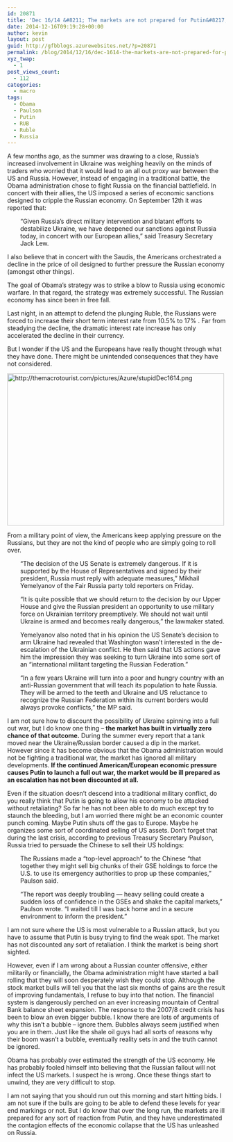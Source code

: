 ```yaml
---
id: 20871
title: 'Dec 16/14 &#8211; The markets are not prepared for Putin&#8217;s retaliation'
date: 2014-12-16T09:19:28+00:00
author: kevin
layout: post
guid: http://gfbblogs.azurewebsites.net/?p=20871
permalink: /blog/2014/12/16/dec-1614-the-markets-are-not-prepared-for-putins-retaliation/
xyz_twap:
  - 1
post_views_count:
  - 112
categories:
  - macro
tags:
  - Obama
  - Paulson
  - Putin
  - RUB
  - Ruble
  - Russia
---
```

A few months ago, as the summer was drawing to a close, Russia&#8217;s increased involvement in Ukraine was weighing heavily on the minds of traders who worried that it would lead to an all out proxy war between the US and Russia. However, instead of engaging in a traditional battle, the Obama administration chose to fight Russia on the financial battlefield. In concert with their allies, the US imposed a series of economic sanctions designed to cripple the Russian economy. On September 12th it was reported that:

<p style="padding-left: 30px;">
  &#8220;Given Russia&#8217;s direct military intervention and blatant efforts to destabilize Ukraine, we have deepened our sanctions against Russia today, in concert with our European allies,&#8221; said Treasury Secretary Jack Lew.
</p>

I also believe that in concert with the Saudis, the Americans orchestrated a decline in the price of oil designed to further pressure the Russian economy (amongst other things). 

The goal of Obama&#8217;s strategy was to strike a blow to Russia using economic warfare. In that regard, the strategy was extremely successful. The Russian economy has since been in free fall. 

Last night, in an attempt to defend the plunging Ruble, the Russians were forced to increase their short term interest rate from 10.5% to 17% . Far from steadying the decline, the dramatic interest rate increase has only accelerated the decline in their currency.

But I wonder if the US and the Europeans have really thought through what they have done. There might be unintended consequences that they have not considered.


  <img src="http://themacrotourist.com/pictures/Azure/stupidDec1614.png" style="margin:30px atuo;display:block;" alt="http://themacrotourist.com/pictures/Azure/stupidDec1614.png" width="500" height="350">

From a military point of view, the Americans keep applying pressure on the Russians, but they are not the kind of people who are simply going to roll over. 

<p style="padding-left: 30px;">
  “The decision of the US Senate is extremely dangerous. If it is supported by the House of Representatives and signed by their president, Russia must reply with adequate measures,” Mikhail Yemelyanov of the Fair Russia party told reporters on Friday.
</p>

<p style="padding-left: 30px;">
  “It is quite possible that we should return to the decision by our Upper House and give the Russian president an opportunity to use military force on Ukrainian territory preemptively. We should not wait until Ukraine is armed and becomes really dangerous,” the lawmaker stated.
</p>

<p style="padding-left: 30px;">
  Yemelyanov also noted that in his opinion the US Senate’s decision to arm Ukraine had revealed that Washington wasn’t interested in the de-escalation of the Ukrainian conflict. He then said that US actions gave him the impression they was seeking to turn Ukraine into some sort of an “international militant targeting the Russian Federation.”
</p>

<p style="padding-left: 30px;">
  “In a few years Ukraine will turn into a poor and hungry country with an anti-Russian government that will teach its population to hate Russia. They will be armed to the teeth and Ukraine and US reluctance to recognize the Russian Federation within its current borders would always provoke conflicts,” the MP said.
</p>

I am not sure how to discount the possibility of Ukraine spinning into a full out war, but I do know one thing &#8211; **the market has built in virtually zero chance of that outcome.** During the summer every report that a tank moved near the Ukraine/Russian border caused a dip in the market. However since it has become obvious that the Obama administration would not be fighting a traditional war, the market has ignored all military developments. **If the continued American/European economic pressure causes Putin to launch a full out war, the market would be ill prepared as an escalation has not been discounted at all.**

Even if the situation doesn&#8217;t descend into a traditional military conflict, do you really think that Putin is going to allow his economy to be attacked without retaliating? So far he has not been able to do much except try to staunch the bleeding, but I am worried there might be an economic counter punch coming. Maybe Putin shuts off the gas to Europe. Maybe he organizes some sort of coordinated selling of US assets. Don&#8217;t forget that during the last crisis, according to previous Treasury Secretary Paulson, Russia tried to persuade the Chinese to sell their US holdings:

<p style="padding-left: 30px;">
  The Russians made a “top-level approach” to the Chinese “that together they might sell big chunks of their GSE holdings to force the U.S. to use its emergency authorities to prop up these companies,” Paulson said.
</p>

<p style="padding-left: 30px;">
  “The report was deeply troubling &#8212; heavy selling could create a sudden loss of confidence in the GSEs and shake the capital markets,” Paulson wrote. “I waited till I was back home and in a secure environment to inform the president.”
</p>

I am not sure where the US is most vulnerable to a Russian attack, but you have to assume that Putin is busy trying to find the weak spot. The market has not discounted any sort of retaliation. I think the market is being short sighted.

However, even if I am wrong about a Russian counter offensive, either militarily or financially, the Obama administration might have started a ball rolling that they will soon desperately wish they could stop. Although the stock market bulls will tell you that the last six months of gains are the result of improving fundamentals, I refuse to buy into that notion. The financial system is dangerously perched on an ever increasing mountain of Central Bank balance sheet expansion. The response to the 2007/8 credit crisis has been to blow an even bigger bubble. I know there are lots of arguments of why this isn&#8217;t a bubble &#8211; ignore them. Bubbles always seem justified when you are in them. Just like the shale oil guys had all sorts of reasons why their boom wasn&#8217;t a bubble, eventually reality sets in and the truth cannot be ignored. 

Obama has probably over estimated the strength of the US economy. He has probably fooled himself into believing that the Russian fallout will not infect the US markets. I suspect he is wrong. Once these things start to unwind, they are very difficult to stop. 

I am not saying that you should run out this morning and start hitting bids. I am not sure if the bulls are going to be able to defend these levels for year end markings or not. But I do know that over the long run, the markets are ill prepared for any sort of reaction from Putin, and they have underestimated the contagion effects of the economic collapse that the US has unleashed on Russia.
